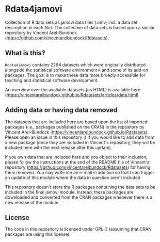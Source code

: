# Rdata4jamovi
Collection of R data sets as jamovi data files (.omv; incl. a data set
description in each file). The collection of data sets is based upon a
similar repository by Vincent Arel-Bundock
(https://github.com/vincentarelbundock/Rdatasets).


## What is this?
`Rdata4jamovi` contains 2264 datasets which were originally distributed
alongside the statistical software environment `R` and some of its add-on
packages. The goal is to make these data more broadly accessible for
teaching and statistical software development.

An overview over the available datasets (as HTML) is available here:
(https://vincentarelbundock.github.io/Rdatasets/articles/data.html)


## Adding data or having data removed
The datasets that are included here are based upon the list of imported
packages (i.e., packages published on the CRAN) in the repository by
Vincent Arel-Bundock (https://vincentarelbundock.github.io/Rdatasets).
Please open an issue in this repository () if you would like to add data
from a new package (once they are included in Vincent's repository, they
will be included here with the next release after this update).

If you own data that are included here and you object to their inclusion,
please follow the instructions at the end of the README file of Vincent's
repository (https://github.com/vincentarelbundock/Rdatasets) for having
them removed. You may write me an e-mail in addition so that I can trigger
an update of this module where the data in question aren't included.

This repository doesn't store the R packages containing the data sets
to be included in the final jamovi module. Instead, these packages are
downloaded and converted from the CRAN packages whenever there is a new
release of the module.


## License
The code in this repository is licensed under GPL-3 (assuming that CRAN
packages are using this license).
